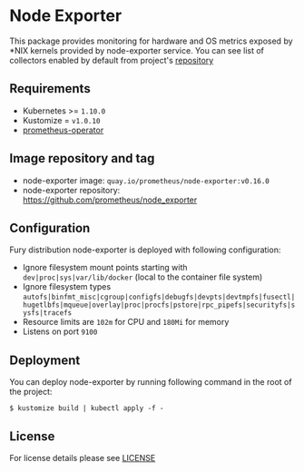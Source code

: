 # Node Exporter 

This package provides monitoring for hardware and OS metrics exposed by \*NIX
kernels provided by node-exporter service. You can see list of collectors
enabled by default from project's
[repository](https://github.com/prometheus/node_exporter#collectors)


## Requirements

- Kubernetes >= `1.10.0`
- Kustomize = `v1.0.10`
- [prometheus-operator](../prometheus-operator)


## Image repository and tag

* node-exporter image: `quay.io/prometheus/node-exporter:v0.16.0`
* node-exporter repository: https://github.com/prometheus/node_exporter


## Configuration

Fury distribution node-exporter is deployed with following configuration:
- Ignore filesystem mount points starting with `dev|proc|sys|var/lib/docker` (local to the container file system)
- Ignore filesystem types `autofs|binfmt_misc|cgroup|configfs|debugfs|devpts|devtmpfs|fusectl|hugetlbfs|mqueue|overlay|proc|procfs|pstore|rpc_pipefs|securityfs|sysfs|tracefs`
- Resource limits are `102m` for CPU and `180Mi` for memory
- Listens on port `9100`


## Deployment

You can deploy node-exporter by running following command in the root of the project:

```shell
$ kustomize build | kubectl apply -f -
```


## License

For license details please see [LICENSE](https://sighup.io/fury/license)
